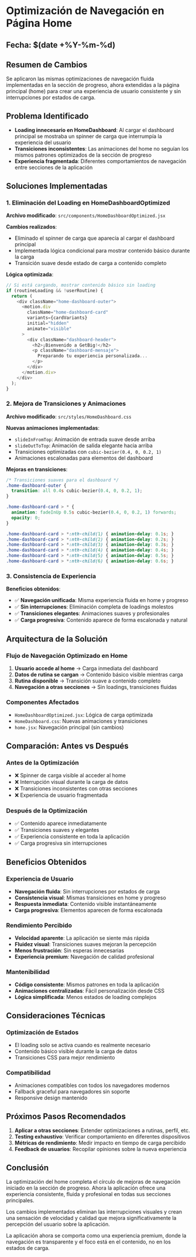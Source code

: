 # Optimización de Navegación en Página Home

## Fecha: $(date +%Y-%m-%d)

## Resumen de Cambios

Se aplicaron las mismas optimizaciones de navegación fluida implementadas en la sección de progreso, ahora extendidas a la página principal (home) para crear una experiencia de usuario consistente y sin interrupciones por estados de carga.

## Problema Identificado

- **Loading innecesario en HomeDashboard**: Al cargar el dashboard principal se mostraba un spinner de carga que interrumpía la experiencia del usuario
- **Transiciones inconsistentes**: Las animaciones del home no seguían los mismos patrones optimizados de la sección de progreso
- **Experiencia fragmentada**: Diferentes comportamientos de navegación entre secciones de la aplicación

## Soluciones Implementadas

### 1. Eliminación del Loading en HomeDashboardOptimized

**Archivo modificado**: `src/components/HomeDashboardOptimized.jsx`

**Cambios realizados**:
- Eliminado el spinner de carga que aparecía al cargar el dashboard principal
- Implementada lógica condicional para mostrar contenido básico durante la carga
- Transición suave desde estado de carga a contenido completo

**Lógica optimizada**:
```javascript
// Si está cargando, mostrar contenido básico sin loading
if (routineLoading && !userRoutine) {
  return (
    <div className="home-dashboard-outer">
      <motion.div 
        className="home-dashboard-card"
        variants={cardVariants}
        initial="hidden"
        animate="visible"
      >
        <div className="dashboard-header">
          <h2>¡Bienvenido a GetBig!</h2>
          <p className="dashboard-mensaje">
            Preparando tu experiencia personalizada...
          </p>
        </div>
      </motion.div>
    </div>
  );
}
```

### 2. Mejora de Transiciones y Animaciones

**Archivo modificado**: `src/styles/HomeDashboard.css`

**Nuevas animaciones implementadas**:
- `slideInFromTop`: Animación de entrada suave desde arriba
- `slideOutToTop`: Animación de salida elegante hacia arriba
- Transiciones optimizadas con `cubic-bezier(0.4, 0, 0.2, 1)`
- Animaciones escalonadas para elementos del dashboard

**Mejoras en transiciones**:
```css
/* Transiciones suaves para el dashboard */
.home-dashboard-outer {
  transition: all 0.4s cubic-bezier(0.4, 0, 0.2, 1);
}

.home-dashboard-card > * {
  animation: fadeInUp 0.5s cubic-bezier(0.4, 0, 0.2, 1) forwards;
  opacity: 0;
}

.home-dashboard-card > *:nth-child(1) { animation-delay: 0.1s; }
.home-dashboard-card > *:nth-child(2) { animation-delay: 0.2s; }
.home-dashboard-card > *:nth-child(3) { animation-delay: 0.3s; }
.home-dashboard-card > *:nth-child(4) { animation-delay: 0.4s; }
.home-dashboard-card > *:nth-child(5) { animation-delay: 0.5s; }
.home-dashboard-card > *:nth-child(6) { animation-delay: 0.6s; }
```

### 3. Consistencia de Experiencia

**Beneficios obtenidos**:
- ✅ **Navegación unificada**: Misma experiencia fluida en home y progreso
- ✅ **Sin interrupciones**: Eliminación completa de loadings molestos
- ✅ **Transiciones elegantes**: Animaciones suaves y profesionales
- ✅ **Carga progresiva**: Contenido aparece de forma escalonada y natural

## Arquitectura de la Solución

### Flujo de Navegación Optimizado en Home

1. **Usuario accede al home** → Carga inmediata del dashboard
2. **Datos de rutina se cargan** → Contenido básico visible mientras carga
3. **Rutina disponible** → Transición suave a contenido completo
4. **Navegación a otras secciones** → Sin loadings, transiciones fluidas

### Componentes Afectados

- `HomeDashboardOptimized.jsx`: Lógica de carga optimizada
- `HomeDashboard.css`: Nuevas animaciones y transiciones
- `home.jsx`: Navegación principal (sin cambios)

## Comparación: Antes vs Después

### Antes de la Optimización
- ❌ Spinner de carga visible al acceder al home
- ❌ Interrupción visual durante la carga de datos
- ❌ Transiciones inconsistentes con otras secciones
- ❌ Experiencia de usuario fragmentada

### Después de la Optimización
- ✅ Contenido aparece inmediatamente
- ✅ Transiciones suaves y elegantes
- ✅ Experiencia consistente en toda la aplicación
- ✅ Carga progresiva sin interrupciones

## Beneficios Obtenidos

### Experiencia de Usuario
- **Navegación fluida**: Sin interrupciones por estados de carga
- **Consistencia visual**: Mismas transiciones en home y progreso
- **Respuesta inmediata**: Contenido visible instantáneamente
- **Carga progresiva**: Elementos aparecen de forma escalonada

### Rendimiento Percibido
- **Velocidad aparente**: La aplicación se siente más rápida
- **Fluidez visual**: Transiciones suaves mejoran la percepción
- **Menos frustración**: Sin esperas innecesarias
- **Experiencia premium**: Navegación de calidad profesional

### Mantenibilidad
- **Código consistente**: Mismos patrones en toda la aplicación
- **Animaciones centralizadas**: Fácil personalización desde CSS
- **Lógica simplificada**: Menos estados de loading complejos

## Consideraciones Técnicas

### Optimización de Estados
- El loading solo se activa cuando es realmente necesario
- Contenido básico visible durante la carga de datos
- Transiciones CSS para mejor rendimiento

### Compatibilidad
- Animaciones compatibles con todos los navegadores modernos
- Fallback graceful para navegadores sin soporte
- Responsive design mantenido

## Próximos Pasos Recomendados

1. **Aplicar a otras secciones**: Extender optimizaciones a rutinas, perfil, etc.
2. **Testing exhaustivo**: Verificar comportamiento en diferentes dispositivos
3. **Métricas de rendimiento**: Medir impacto en tiempo de carga percibido
4. **Feedback de usuarios**: Recopilar opiniones sobre la nueva experiencia

## Conclusión

La optimización del home completa el círculo de mejoras de navegación iniciado en la sección de progreso. Ahora la aplicación ofrece una experiencia consistente, fluida y profesional en todas sus secciones principales.

Los cambios implementados eliminan las interrupciones visuales y crean una sensación de velocidad y calidad que mejora significativamente la percepción del usuario sobre la aplicación.

La aplicación ahora se comporta como una experiencia premium, donde la navegación es transparente y el foco está en el contenido, no en los estados de carga.
